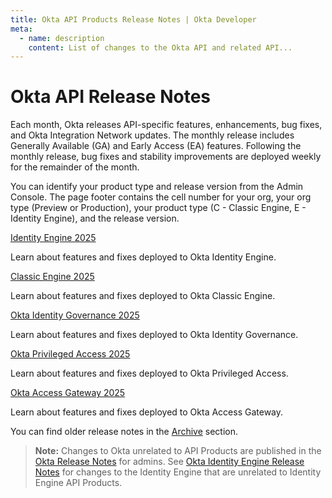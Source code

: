 ```yaml
---
title: Okta API Products Release Notes | Okta Developer
meta:
  - name: description
    content: List of changes to the Okta API and related API...
---
```


# Okta API Release Notes

Each month, Okta releases API-specific features, enhancements, bug fixes, and Okta Integration Network updates. The monthly release includes Generally Available (GA) and Early Access (EA) features. Following the monthly release, bug fixes and stability improvements are deployed weekly for the remainder of the month.

You can identify your product type and release version from the Admin Console. The page footer contains the cell number for your org, your org type (Preview or Production), your product type (C - Classic Engine, E - Identity Engine), and the release version.

[Identity Engine 2025](/docs/release-notes/2025-okta-identity-engine/)

Learn about features and fixes deployed to Okta Identity Engine.

[Classic Engine 2025](/docs/release-notes/2025/)

Learn about features and fixes deployed to Okta Classic Engine.

[Okta Identity Governance 2025](/docs/release-notes/2025-okta-identity-governance/)

Learn about features and fixes deployed to Okta Identity Governance.

[Okta Privileged Access 2025](/docs/release-notes/2025-okta-privileged-access/)

Learn about features and fixes deployed to Okta Privileged Access.

[Okta Access Gateway 2025](/docs/release-notes/2025-okta-access-gateway/)

Learn about features and fixes deployed to Okta Access Gateway.

You can find older release notes in the [Archive](/docs/release-notes/archive) section.

> **Note:** Changes to Okta unrelated to API Products are published in the [Okta Release Notes](https://help.okta.com/okta_help.htm?id=ext_okta_relnotes) for admins. See [Okta Identity Engine Release Notes](https://help.okta.com/okta_help.htm?type=oie&id=csh-oie-rn) for changes to the Identity Engine that are unrelated to Identity Engine API Products.

